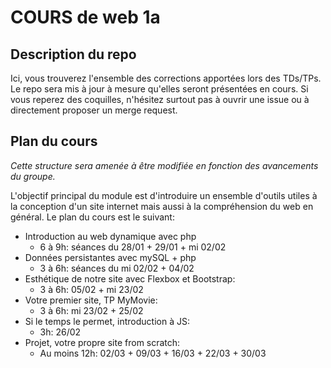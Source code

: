 # COURS de web 1a

## Description du repo
Ici, vous trouverez l'ensemble des corrections apportées lors des TDs/TPs. Le repo sera mis à jour à mesure qu'elles seront présentées en cours. Si vous reperez des coquilles, n'hésitez surtout pas à ouvrir une issue ou à directement proposer un merge request.

## Plan du cours
*Cette structure sera amenée à être modifiée en fonction des avancements du groupe.*

L'objectif principal du module est d'introduire un ensemble d'outils utiles à la conception d'un site internet mais aussi à la compréhension du web en général. Le plan du cours est le suivant:

- Introduction au web dynamique avec php
  - 6 à 9h: séances du 28/01 + 29/01 + mi 02/02
- Données persistantes avec mySQL + php
  - 3 à 6h: séances du mi 02/02 + 04/02
- Esthétique de notre site avec Flexbox et Bootstrap:
  - 3 à 6h: 05/02 + mi 23/02
- Votre premier site, TP MyMovie:
  - 3 à 6h: mi 23/02 + 25/02
- Si le temps le permet, introduction à JS:
  - 3h: 26/02
- Projet, votre propre site from scratch:
  - Au moins 12h: 02/03 + 09/03 + 16/03 + 22/03 + 30/03

